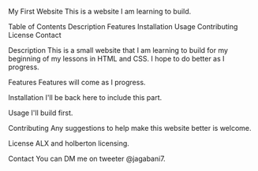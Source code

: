 My First Website
This is a website I am learning to build.

Table of Contents
Description
Features
Installation
Usage
Contributing
License
Contact

Description
This is a small website that I am learning to build for my beginning of my lessons in HTML and CSS. I hope to do better as I progress.

Features
Features will come as I progress.

Installation
I'll be back here to include this part.

Usage
I'll build first.

Contributing
Any suggestions to help make this website better is welcome.

License
ALX and holberton licensing.

Contact
You can DM me on tweeter @jagabani7.
